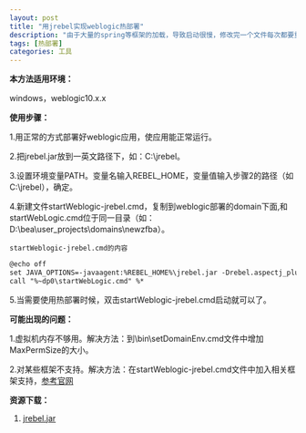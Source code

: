 ```yaml
---
layout: post
title: "用jrebel实现weblogic热部署"
description: "由于大量的spring等框架的加载，导致启动很慢，修改完一个文件每次都要重启导致开发效率底下，当引入热部署后，修改类和配置文件等都不需要重启了"
tags: [热部署]
categories: 工具
---
```


**本方法适用环境：**

windows，weblogic10.x.x

**使用步骤：**

1.用正常的方式部署好weblogic应用，使应用能正常运行。

2.把jrebel.jar放到一英文路径下，如：C:\jrebel。

3.设置环境变量PATH。变量名输入REBEL_HOME，变量值输入步骤2的路径（如C:\jrebel），确定。

4.新建文件startWeblogic-jrebel.cmd，复制到weblogic部署的domain下面,和startWebLogic.cmd位于同一目录（如：D:\bea\user_projects\domains\newzfba）。

`startWeblogic-jrebel.cmd的内容`

```markdown
@echo off
set JAVA_OPTIONS=-javaagent:%REBEL_HOME%\jrebel.jar -Drebel.aspectj_plugin=true -Drebel.spring_plugin=true -Drebel.hibernate_plugin=true -Drebel.struts2-plugin=true -Drebel.struts1-plugin=true %JAVA_OPTIONS%
call "%~dp0\startWebLogic.cmd" %*
```

5.当需要使用热部署时候，双击startWeblogic-jrebel.cmd启动就可以了。

**可能出现的问题：**

1.虚拟机内存不够用。解决方法：到\bin\setDomainEnv.cmd文件中增加MaxPermSize的大小。

2.对某些框架不支持。解决方法：在startWeblogic-jrebel.cmd文件中加入相关框架支持，[参考官网](http://zeroturnaround.com/jrebel/features/frameworks/)

**资源下载：**

1. [jrebel.jar](https://github.com/moguangquan/CodeUtil/blob/master/jrebel/jrebel.jar)

